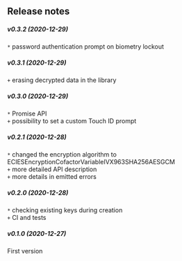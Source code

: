 Release notes
-------------
##### v0.3.2 (2020-12-29)
`*` password authentication prompt on biometry lockout  

##### v0.3.1 (2020-12-29)
`+` erasing decrypted data in the library  

##### v0.3.0 (2020-12-29)
`*` Promise API  
`+` possibility to set a custom Touch ID prompt  

##### v0.2.1 (2020-12-28)
`*` changed the encryption algorithm to ECIESEncryptionCofactorVariableIVX963SHA256AESGCM  
`+` more detailed API description  
`+` more details in emitted errors  

##### v0.2.0 (2020-12-28)
`*` checking existing keys during creation  
`+` CI and tests  

##### v0.1.0 (2020-12-27)
First version  
